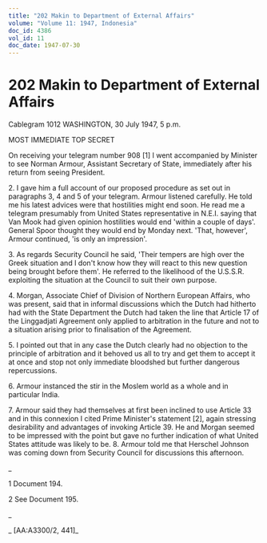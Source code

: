```yaml
---
title: "202 Makin to Department of External Affairs"
volume: "Volume 11: 1947, Indonesia"
doc_id: 4386
vol_id: 11
doc_date: 1947-07-30
---
```


# 202 Makin to Department of External Affairs

Cablegram 1012 WASHINGTON, 30 July 1947, 5 p.m.

MOST IMMEDIATE TOP SECRET

On receiving your telegram number 908 [1] I went accompanied by Minister to see Norman Armour, Assistant Secretary of State, immediately after his return from seeing President.

2\. I gave him a full account of our proposed procedure as set out in paragraphs 3, 4 and 5 of your telegram. Armour listened carefully. He told me his latest advices were that hostilities might end soon. He read me a telegram presumably from United States representative in N.E.I. saying that Van Mook had given opinion hostilities would end 'within a couple of days'. General Spoor thought they would end by Monday next. 'That, however', Armour continued, 'is only an impression'.

3\. As regards Security Council he said, 'Their tempers are high over the Greek situation and I don't know how they will react to this new question being brought before them'. He referred to the likelihood of the U.S.S.R. exploiting the situation at the Council to suit their own purpose.

4\. Morgan, Associate Chief of Division of Northern European Affairs, who was present, said that in informal discussions which the Dutch had hitherto had with the State Department the Dutch had taken the line that Article 17 of the Linggadjati Agreement only applied to arbitration in the future and not to a situation arising prior to finalisation of the Agreement.

5\. I pointed out that in any case the Dutch clearly had no objection to the principle of arbitration and it behoved us all to try and get them to accept it at once and stop not only immediate bloodshed but further dangerous repercussions.

6\. Armour instanced the stir in the Moslem world as a whole and in particular India.

7\. Armour said they had themselves at first been inclined to use Article 33 and in this connexion I cited Prime Minister's statement [2], again stressing desirability and advantages of invoking Article 39. He and Morgan seemed to be impressed with the point but gave no further indication of what United States attitude was likely to be. 8. Armour told me that Herschel Johnson was coming down from Security Council for discussions this afternoon.

_

1 Document 194.

2 See Document 195.

_

_ [AA:A3300/2, 441]_

